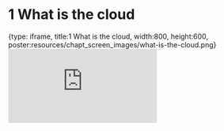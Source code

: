 # 1 What is the cloud
 
{type: iframe, title:1 What is the cloud, width:800, height:600, poster:resources/chapt_screen_images/what-is-the-cloud.png}
![](https://datatrail-jhu.github.io/02_googlecloud/no_toc/what-is-the-cloud.html)
 

 
